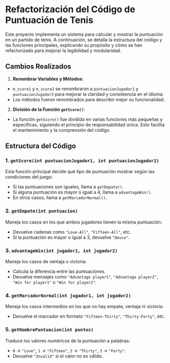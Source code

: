 # Refactorización del Código de Puntuación de Tenis

Este proyecto implementa un sistema para calcular y mostrar la puntuación en un partido de tenis. A continuación, se detalla la estructura del código y las funciones principales, explicando su propósito y cómo se han refactorizado para mejorar la legibilidad y modularidad.

## Cambios Realizados

1. **Renombrar Variables y Métodos**:
  - `m_score1` y `m_score2` se renombraron a `puntuacionJugador1` y `puntuacionJugador2` para mejorar la claridad y consistencia en el idioma.
  - Los métodos fueron renombrados para describir mejor su funcionalidad.

2. **División de la Función `getScore()`**:
  - La función `getScore()` fue dividida en varias funciones más pequeñas y específicas, siguiendo el principio de responsabilidad única. Esto facilita el mantenimiento y la comprensión del código.

## Estructura del Código

### 1. `getScore(int puntuacionJugador1, int puntuacionJugador2)`
Esta función principal decide qué tipo de puntuación mostrar según las condiciones del juego:
- Si las puntuaciones son iguales, llama a `getEmpate()`.
- Si alguna puntuación es mayor o igual a 4, llama a `advantageWin()`.
- En otros casos, llama a `getMarcadorNormal()`.

### 2. `getEmpate(int puntuacion)`
Maneja los casos en los que ambos jugadores tienen la misma puntuación:
- Devuelve cadenas como `"Love-All"`, `"Fifteen-All"`, etc.
- Si la puntuación es mayor o igual a 3, devuelve `"Deuce"`.

### 3. `advantageWin(int jugador1, int jugador2)`
Maneja los casos de ventaja o victoria:
- Calcula la diferencia entre las puntuaciones.
- Devuelve mensajes como `"Advantage player1"`, `"Advantage player2"`, `"Win for player1"` o `"Win for player2"`.

### 4. `getMarcadorNormal(int jugador1, int jugador2)`
Maneja los casos intermedios en los que no hay empate, ventaja ni victoria:
- Devuelve el marcador en formato `"Fifteen-Thirty"`, `"Thirty-Forty"`, etc.

### 5. `getNombrePuntuacion(int puntos)`
Traduce los valores numéricos de la puntuación a palabras:
- `0` → `"Love"`, `1` → `"Fifteen"`, `2` → `"Thirty"`, `3` → `"Forty"`.
- Devuelve `"Invalid"` si el valor no es válido.


